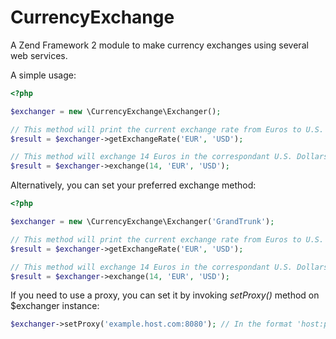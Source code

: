 CurrencyExchange
=================

A Zend Framework 2 module to make currency exchanges using several web services.

A simple usage:
```php
<?php

$exchanger = new \CurrencyExchange\Exchanger();

// This method will print the current exchange rate from Euros to U.S. Dollars using default web service (YahooFinance)
$result = $exchanger->getExchangeRate('EUR', 'USD');

// This method will exchange 14 Euros in the correspondant U.S. Dollars, it uses the default exchange method (YahooFinance)
$result = $exchanger->exchange(14, 'EUR', 'USD');
```

Alternatively, you can set your preferred exchange method:
```php
<?php

$exchanger = new \CurrencyExchange\Exchanger('GrandTrunk');

// This method will print the current exchange rate from Euros to U.S. Dollars using GrandTrunk web service
$result = $exchanger->getExchangeRate('EUR', 'USD');

// This method will exchange 14 Euros in the correspondant U.S. Dollars using GrandTrunk web service
$result = $exchanger->exchange(14, 'EUR', 'USD');
```

If you need to use a proxy, you can set it by invoking *setProxy()* method on $exchanger instance:
```php
$exchanger->setProxy('example.host.com:8080'); // In the format 'host:port'
```

